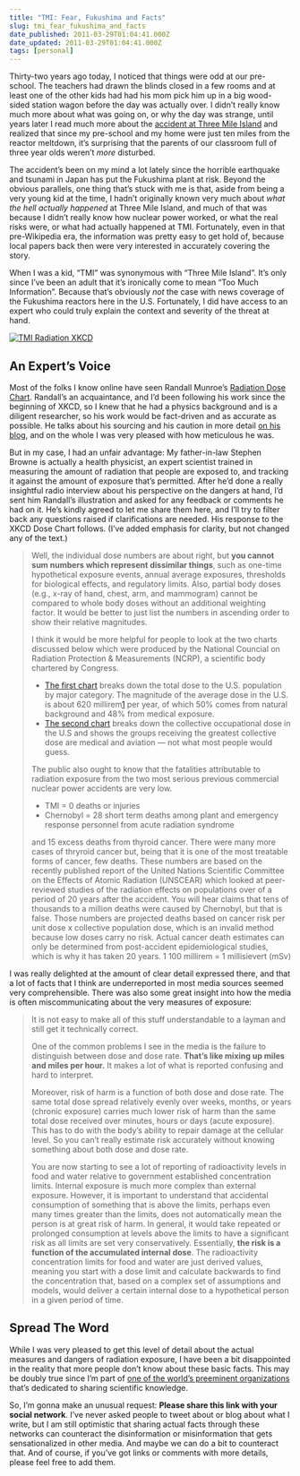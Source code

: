 ```yaml
---
title: "TMI: Fear, Fukushima and Facts"
slug: tmi_fear_fukushima_and_facts
date_published: 2011-03-29T01:04:41.000Z
date_updated: 2011-03-29T01:04:41.000Z
tags: [personal]
---
```


Thirty-two years ago today, I noticed that things were odd at our pre-school. The teachers had drawn the blinds closed in a few rooms and at least one of the other kids had had his mom pick him up in a big wood-sided station wagon before the day was actually over. I didn’t really know much more about what was going on, or why the day was strange, until years later I read much more about the [accident at Three Mile Island](http://en.wikipedia.org/wiki/Three_Mile_Island_accident) and realized that since my pre-school and my home were just ten miles from the reactor meltdown, it’s surprising that the parents of our classroom full of three year olds weren’t *more* disturbed.

The accident’s been on my mind a lot lately since the horrible earthquake and tsunami in Japan has put the Fukushima plant at risk. Beyond the obvious parallels, one thing that’s stuck with me is that, aside from being a very young kid at the time, I hadn’t originally known very much about *what the hell actually happened* at Three Mile Island, and much of that was because I didn’t really know how nuclear power worked, or what the real risks were, or what had actually happened at TMI. Fortunately, even in that pre-Wikipedia era, the information was pretty easy to get hold of, because local papers back then were very interested in accurately covering the story.

When I was a kid, “TMI” was synonymous with “Three Mile Island”. It’s only since I’ve been an adult that it’s ironically come to mean “Too Much Information”. Because that’s obviously *not* the case with news coverage of the Fukushima reactors here in the U.S. Fortunately, I did have access to an expert who could truly explain the context and severity of the threat at hand.

[![TMI Radiation XKCD](https://cdn.glitch.global/c4e475b2-a54e-47e0-973c-ed0bd1b46262/radiation-tmi.png?v=1670802068326)](http://xkcd.com/radiation/)

## An Expert’s Voice

Most of the folks I know online have seen Randall Munroe’s [Radiation Dose Chart](http://xkcd.com/radiation/). Randall’s an acquaintance, and I’d been following his work since the beginning of XKCD, so I knew that he had a physics background and is a diligent researcher, so his work would be fact-driven and as accurate as possible. He talks about his sourcing and his caution in more detail [on his blog](http://blog.xkcd.com/2011/03/19/radiation-chart/), and on the whole I was very pleased with how meticulous he was.

But in my case, I had an unfair advantage: My father-in-law Stephen Browne is actually a health physicist, an expert scientist trained in measuring the amount of radiation that people are exposed to, and tracking it against the amount of exposure that’s permitted. After he’d done a really insightful radio interview about his perspective on the dangers at hand, I’d sent him Randall’s illustration and asked for any feedback or comments he had on it. He’s kindly agreed to let me share them here, and I’ll try to filter back any questions raised if clarifications are needed. His response to the XKCD Dose Chart follows. (I’ve added emphasis for clarity, but not changed any of the text.)

> Well, the individual dose numbers are about right, but **you cannot sum numbers which represent dissimilar things**, such as one-time hypothetical exposure events, annual average exposures, thresholds for biological effects, and regulatory limits. Also, partial body doses (e.g., x-ray of hand, chest, arm, and mammogram) cannot be compared to whole body doses without an additional weighting factor. It would be better to just list the numbers in ascending order to show their relative magnitudes.
> 
> I think it would be more helpful for people to look at the two charts discussed below which were produced by the National Councial on Radiation Protection & Measurements (NCRP), a scientific body chartered by Congress.
> 
> - [The first chart](http://www.ncrponline.org/images/160_pie_charts/Fig1-1.pdf) breaks down the total dose to the U.S. population by major category. The magnitude of the average dose in the U.S. is about 620 millirem[1](#footnote1) per year, of which 50% comes from natural background and 48% from medical exposure.
> - [The second chart](http://www.ncrponline.org/images/160_pie_charts/Fig7-3.pdf) breaks down the collective occupational dose in the U.S and shows the groups receiving the greatest collective dose are medical and aviation — not what most people would guess.
> 
> The public also ought to know that the fatalities attributable to radiation exposure from the two most serious previous commercial nuclear power accidents are very low.
> - TMI = 0 deaths or injuries
> - Chernobyl = 28 short term deaths among plant and emergency response personnel from acute radiation syndrome
> 
> and 15 excess deaths from thyroid cancer. There were many more cases of thryroid cancer but, being that it is one of the most treatable forms of cancer, few deaths. These numbers are based on the recently published report of the United Nations Scientific Committee on the Effects of Atomic Radiation (UNSCEAR) which looked at peer-reviewed studies of the radiation effects on populations over of a period of 20 years after the accident. You will hear claims that tens of thousands to a million deaths were caused by Chernobyl, but that is false. Those numbers are projected deaths based on cancer risk per unit dose x collective population dose, which is an invalid method because low doses carry no risk. Actual cancer death estimates can only be determined from post-accident epidemiological studies, which is why it has taken 20 years.
> 1 100 millirem = 1 millisievert (mSv)

I was really delighted at the amount of clear detail expressed there, and that a lot of facts that I think are underreported in most media sources seemed very comprehensible. There was also some great insight into how the media is often miscommunicating about the very measures of exposure:

> It is not easy to make all of this stuff understandable to a layman and still get it technically correct.
> 
> One of the common problems I see in the media is the failure to distinguish between dose and dose rate. **That’s like mixing up miles and miles per hour.** It makes a lot of what is reported confusing and hard to interpret.
> 
> Moreover, risk of harm is a function of both dose and dose rate. The same total dose spread relatively evenly over weeks, months, or years (chronic exposure) carries much lower risk of harm than the same total dose received over minutes, hours or days (acute exposure). This has to do with the body’s ability to repair damage at the cellular level. So you can’t really estimate risk accurately without knowing something about both dose and dose rate.
> 
> You are now starting to see a lot of reporting of radioactivity levels in food and water relative to government established concentration limits. Internal exposure is much more complex than external exposure. However, it is important to understand that accidental consumption of something that is above the limits, perhaps even many times greater than the limits, does not automatically mean the person is at great risk of harm. In general, it would take repeated or prolonged consumption at levels above the limits to have a significant risk as all limits are set very conservatively. Essentially, **the risk is a function of the accumulated internal dose**. The radioactivity concentration limits for food and water are just derived values, meaning you start with a dose limit and calculate backwards to find the concentration that, based on a complex set of assumptions and models, would deliver a certain internal dose to a hypothetical person in a given period of time.

## Spread The Word

While I was very pleased to get this level of detail about the actual measures and dangers of radiation exposure, I have been a bit disappointed in the reality that more people don’t know about these basic facts. This may be doubly true since I’m part of [one of the world’s preeminent organizations](http://www.aaas.org/) that’s dedicated to sharing scientific knowledge.

So, I’m gonna make an unusual request: **Please share this link with your social network**. I’ve never asked people to tweet about or blog about what I write, but I am still optimistic that sharing actual facts through these networks can counteract the disinformation or misinformation that gets sensationalized in other media. And maybe we can do a bit to counteract that. And of course, if you’ve got links or comments with more details, please feel free to add them.
